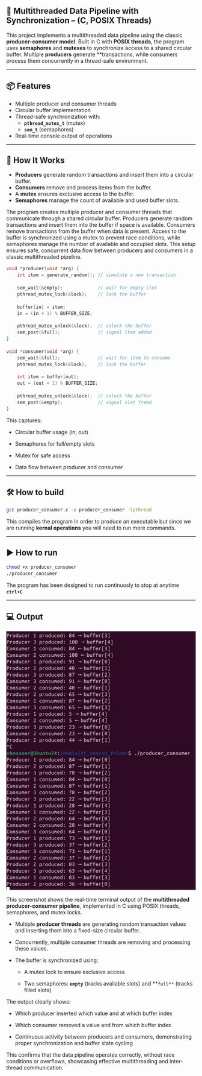 ## 🧵 Multithreaded Data Pipeline with Synchronization – (C, POSIX Threads)

This project implements a multithreaded data pipeline using the classic **producer-consumer model**. Built in C with **POSIX threads**, the program uses **semaphores** and **mutexes** to synchronize access to a shared circular buffer. Multiple **producers** generate **transactions, while consumers process them concurrently in a thread-safe environment.

---

## 📦 Features

- Multiple producer and consumer threads
- Circular buffer implementation
- Thread-safe synchronization with:
  - **``pthread_mutex_t``** (mutex)
  - **``sem_t``** (semaphores)
- Real-time console output of operations

---

## 🧠 How It Works

- **Producers** generate random transactions and insert them into a circular buffer.
- **Consumers** remove and process items from the buffer.
- A **mutex** ensures exclusive access to the buffer.
- **Semaphores** manage the count of available and used buffer slots.

The program creates multiple producer and consumer threads that communicate through a shared circular buffer. Producers generate random transactions and insert them into the buffer if space is available. Consumers remove transactions from the buffer when data is present. Access to the buffer is synchronized using a mutex to prevent race conditions, while semaphores manage the number of available and occupied slots. This setup ensures safe, concurrent data flow between producers and consumers in a classic multithreaded pipeline.

``` C
void *producer(void *arg) {
    int item = generate_random(); // simulate a new transaction

    sem_wait(&empty);             // wait for empty slot
    pthread_mutex_lock(&lock);    // lock the buffer

    buffer[in] = item;
    in = (in + 1) % BUFFER_SIZE;

    pthread_mutex_unlock(&lock);  // unlock the buffer
    sem_post(&full);              // signal item added
}

void *consumer(void *arg) {
    sem_wait(&full);              // wait for item to consume
    pthread_mutex_lock(&lock);    // lock the buffer

    int item = buffer[out];
    out = (out + 1) % BUFFER_SIZE;

    pthread_mutex_unlock(&lock);  // unlock the buffer
    sem_post(&empty);             // signal slot freed
}
```
This captures:

- Circular buffer usage (in, out)

- Semaphores for full/empty slots

- Mutex for safe access

- Data flow between producer and consumer

---

## 🛠️ How to build

``` bash
gcc producer_consumer.c -o producer_consumer -lpthread
```
This compiles the program in order to produce an executable but since we are running **kernal operations** you will need to run more commands.

---

## ▶️ How to run

```bash
chmod +x producer_consumer
./producer_consumer
```
The program has been designed to run continuosly to stop at anytime **``ctrl+C``**

---

## 💻 Output

![image](https://github.com/rishabhkalia6/Multithreaded-Data-Pipeline-with-Synchronization-C-POSIX-Threads-/blob/main/screenshots/Screenshot%20from%202025-05-17%2011-56-33.png?raw=true)


This screenshot shows the real-time terminal output of the **multithreaded producer-consumer pipeline**, implemented in C using POSIX threads, semaphores, and mutex locks.

- Multiple **producer threads** are generating random transaction values and inserting them into a fixed-size circular buffer.

- Concurrently, multiple consumer threads are removing and processing these values.

- The buffer is synchronized using:

  - A mutex lock to ensure exclusive access

  - Two semaphores: **``empty``** (tracks available slots) and **``full**`` (tracks filled slots)

The output clearly shows:

- Which producer inserted which value and at which buffer index

- Which consumer removed a value and from which buffer index

- Continuous activity between producers and consumers, demonstrating proper synchronization and buffer state cycling

This confirms that the data pipeline operates correctly, without race conditions or overflows, showcasing effective multithreading and inter-thread communication.

